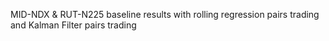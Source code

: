 MID-NDX & RUT-N225 baseline results with rolling regression pairs trading and Kalman Filter pairs trading
